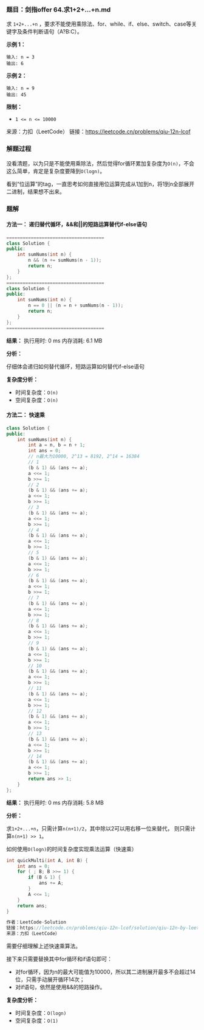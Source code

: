 ### 题目：剑指offer 64.求1+2+...+n.md
求 `1+2+...+n` ，要求不能使用乘除法、for、while、if、else、switch、case等关键字及条件判断语句（A?B:C）。

**示例 1：**
```
输入: n = 3
输出: 6
```
**示例 2：**
```
输入: n = 9
输出: 45
```

**限制：**
- `1 <= n <= 10000`

来源：力扣（LeetCode）
链接：https://leetcode.cn/problems/qiu-12n-lcof

### 解题过程

没看清题，以为只是不能使用乘除法，然后觉得for循环累加复杂度为`O(n)`，不会这么简单，肯定是复杂度要降到`O(logn)`。

看到“位运算”的tag，一直思考如何直接用位运算完成从1加到n，将1到n全部展开二进制，结果想不出来。

### 题解
#### 方法一： 递归替代循环，&&和||的短路运算替代if-else语句
```C++
====================================
class Solution {
public:
    int sumNums(int n) {
        n && (n += sumNums(n - 1));
        return n;
    }
};
====================================
class Solution {
public:
    int sumNums(int n) {
        n == 0 || (n = n + sumNums(n - 1));
        return n;
    }
};
====================================
```
**结果：** 执行用时: 0 ms            内存消耗: 6.1 MB

**分析：**

仔细体会递归如何替代循环，短路运算如何替代if-else语句

**复杂度分析：**
- 时间复杂度：`O(n)`
- 空间复杂度：`O(n)`


#### 方法二： 快速乘
```C++
class Solution {
public:
    int sumNums(int n) {
        int a = n, b = n + 1;
        int ans = 0;
        // n最大为10000, 2^13 = 8192, 2^14 = 16384
        // 1
        (b & 1) && (ans += a);
        a <<= 1;
        b >>= 1;
        // 2
        (b & 1) && (ans += a);
        a <<= 1;
        b >>= 1;
        // 3
        (b & 1) && (ans += a);
        a <<= 1;
        b >>= 1;
        // 4
        (b & 1) && (ans += a);
        a <<= 1;
        b >>= 1;
        // 5
        (b & 1) && (ans += a);
        a <<= 1;
        b >>= 1;
        // 6
        (b & 1) && (ans += a);
        a <<= 1;
        b >>= 1;
        // 7
        (b & 1) && (ans += a);
        a <<= 1;
        b >>= 1;
        // 8
        (b & 1) && (ans += a);
        a <<= 1;
        b >>= 1;
        // 9
        (b & 1) && (ans += a);
        a <<= 1;
        b >>= 1;
        // 10
        (b & 1) && (ans += a);
        a <<= 1;
        b >>= 1;
        // 11
        (b & 1) && (ans += a);
        a <<= 1;
        b >>= 1;
        // 12
        (b & 1) && (ans += a);
        a <<= 1;
        b >>= 1;
        // 13
        (b & 1) && (ans += a);
        a <<= 1;
        b >>= 1;
        // 14
        (b & 1) && (ans += a);
        a <<= 1;
        b >>= 1;
        return ans >> 1;
    }
};
```
**结果：** 执行用时: 0 ms            内存消耗: 5.8 MB

**分析：**

求`1+2+...+n`，只需计算`n(n+1)/2`，其中除以2可以用右移一位来替代，
则只需计算`n(n+1) >> 1`。

如何使用`O(logn)`的时间复杂度实现乘法运算（快速乘）
```C++
int quickMulti(int A, int B) {
    int ans = 0;
    for ( ; B; B >>= 1) {
        if (B & 1) {
            ans += A;
        }
        A <<= 1;
    }
    return ans;
}

作者：LeetCode-Solution
链接：https://leetcode.cn/problems/qiu-12n-lcof/solution/qiu-12n-by-leetcode-solution/
来源：力扣（LeetCode）
```
需要仔细理解上述快速乘算法。

接下来只需要替换其中for循环和if语句即可：
- 对for循环，因为n的最大可能值为10000，所以其二进制展开最多不会超过14位，只需手动展开循环14次；
- 对if语句，依然是使用&&的短路操作。


**复杂度分析：**
- 时间复杂度：`O(logn)`
- 空间复杂度：`O(1)`
